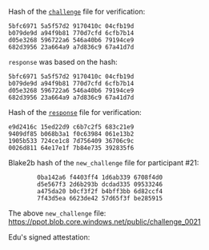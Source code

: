 Hash of the [`challenge`](https://ppot.blob.core.windows.net/public/challenge_0020) file for verification:

```
5bfc6971 5a5f57d2 9170410c 04cfb19d
b079de9d a94f9b81 770d7cfd 6cfb7b14
d05e3268 596722a6 546a40b6 79194ce9
682d3956 23a664a9 a7d836c9 67a41d7d
```

`response` was based on the hash:

```
5bfc6971 5a5f57d2 9170410c 04cfb19d
b079de9d a94f9b81 770d7cfd 6cfb7b14
d05e3268 596722a6 546a40b6 79194ce9
682d3956 23a664a9 a7d836c9 67a41d7d
```

Hash of the [`response`](https://ppot.blob.core.windows.net/public/response_0020_edu) file for verification:

```
e9d2416c 15ed22d9 c6b7c2f5 683c21e9
9409df85 b068b3a1 f0c63984 061e13b2
1905b533 724ce1c8 7d756409 36706c9c
0026d811 64e17e1f 7b84e735 392835f6
```

Blake2b hash of the `new_challenge` file for participant #21:

```
        0ba142a6 f4403ff4 1d6ab339 6708f4d0
        d5e567f3 2d6b293b dcdad335 09533246
        a475da20 b0cf3f2f b4bff3bb 6d82ccf4
        7f43d5ea 6623de42 57d65f3f be285915
```

The above `new_challenge` file: https://ppot.blob.core.windows.net/public/challenge_0021

Edu's signed attestation:

```
```
